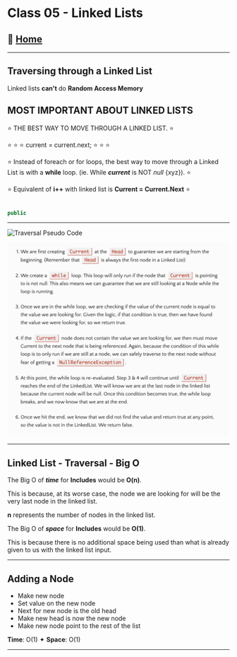 # Class 05 - Linked Lists

## 🏡 [**Home**](0-classhome.md)

_____

## Traversing through a Linked List

Linked lists **can't** do **Random Access Memory**

## MOST IMPORTANT ABOUT LINKED LISTS

⭐️ THE BEST WAY TO MOVE THROUGH A LINKED LIST. ⭐️

⭐️ ⭐️ ⭐️ current = current.next; ⭐️ ⭐️ ⭐️

⭐️ Instead of foreach or for loops, the best way to move through a Linked List is with a **while** loop. (ie. While ***current*** is NOT *null* {xyz}). ⭐️

⭐️ Equivalent of **i++** with linked list is **Current = Current.Next** ⭐️

```C#

public 

```

_____

![Traversal Pseudo Code]()

![Traversal Example Explanation](/images/linkedlist2.png)

_____

## Linked List - Traversal - Big O

The Big O of ***time*** for **Includes** would be **O(n)**.

This is because, at its worse case, the node we are looking for will be the very last node in the linked list.

**n** represents the number of nodes in the linked list.

The Big O of ***space*** for **Includes** would be **O(1)**.

This is because there is no additional space being used than what is already given to us with the linked list input.

_____

## Adding a Node

* Make new node
* Set value on the new node
* Next for new node is the old head
* Make new head is now the new node
* Make new node point to the rest of the list

**Time**: O(1) ✦ **Space**: O(1)

_____
